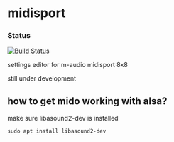 # midisport

### Status

[![Build Status](https://travis-ci.org/koltempleister/midisport.svg?branch=master)](https://travis-ci.org/koltempleister/midisport)

settings editor for m-audio midisport 8x8

still under development

## how to get mido working with alsa?

make sure libasound2-dev is installed

```
sudo apt install libasound2-dev
```
